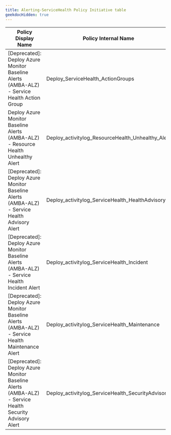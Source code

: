 ```yaml
---
title: Alerting-ServiceHealth Policy Initiative table
geekdocHidden: true
---
```


| Policy Display Name | Policy Internal Name | Policy Reference ID | Policy code (JSON) | Default policy effect |
| ------------------- | -------------------- |-------------------- | ------------------ | --------------------- |
| [Deprecated]: Deploy Azure Monitor Baseline Alerts (AMBA-ALZ) - Service Health Action Group | Deploy_ServiceHealth_ActionGroups | ALZ_ServiceHealth_ActionGroups | [Deploy-ServiceHealth-ActionGroups.json](../../../../services/Resources/subscriptions/Deploy-ServiceHealth-ActionGroups.json) | deployIfNotExists |
| Deploy Azure Monitor Baseline Alerts (AMBA-ALZ) - Resource Health Unhealthy Alert | Deploy_activitylog_ResourceHealth_Unhealthy_Alert | ALZ_ResHlthUnhealthy | [Deploy-ActivityLog-ResourceHealth-UnHealthly-Alert.json](../../../../services/Resources/subscriptions/Deploy-ActivityLog-ResourceHealth-UnHealthly-Alert.json) | disabled |
| [Deprecated]: Deploy Azure Monitor Baseline Alerts (AMBA-ALZ) - Service Health Advisory Alert | Deploy_activitylog_ServiceHealth_HealthAdvisory | ALZ_SvcHlthAdvisory | [Deploy-ActivityLog-ServiceHealth-Health.json](../../../../services/Resources/subscriptions/Deploy-ActivityLog-ServiceHealth-Health.json) | disabled |
| [Deprecated]: Deploy Azure Monitor Baseline Alerts (AMBA-ALZ) - Service Health Incident Alert | Deploy_activitylog_ServiceHealth_Incident | ALZ_SvcHlthIncident | [Deploy-ActivityLog-ServiceHealth-Incident.json](../../../../services/Resources/subscriptions/Deploy-ActivityLog-ServiceHealth-Incident.json) | disabled |
| [Deprecated]: Deploy Azure Monitor Baseline Alerts (AMBA-ALZ) - Service Health Maintenance Alert | Deploy_activitylog_ServiceHealth_Maintenance | ALZ_SvcHlthMaintenance | [Deploy-ActivityLog-ServiceHealth-Maintenance.json](../../../../services/Resources/subscriptions/Deploy-ActivityLog-ServiceHealth-Maintenance.json) | disabled |
| [Deprecated]: Deploy Azure Monitor Baseline Alerts (AMBA-ALZ) - Service Health Security Advisory Alert | Deploy_activitylog_ServiceHealth_SecurityAdvisory | ALZ_svcHlthSecAdvisory | [Deploy-ActivityLog-ServiceHealth-Security.json](../../../../services/Resources/subscriptions/Deploy-ActivityLog-ServiceHealth-Security.json) | disabled |
